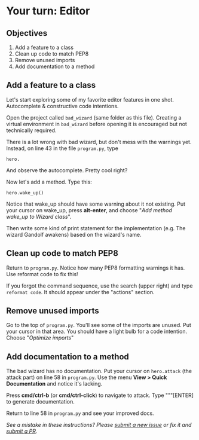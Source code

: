 # Your turn: Editor

## Objectives

1. Add a feature to a class
2. Clean up code to match PEP8
3. Remove unused imports
4. Add documentation to a method

## Add a feature to a class

Let's start exploring some of my favorite editor features in one shot. Autocomplete & constructive code intentions.

Open the project called `bad_wizard` (same folder as this file).  Creating a virtual environment in `bad_wizard` before opening it is encouraged but not technically required.

There is a lot wrong with bad wizard, but don't mess with the warnings yet. Instead, on line 43 in the file `program.py`, type 

    hero.

And observe the autocomplete. Pretty cool right?

Now let's add a method. Type this:

    hero.wake_up()

Notice that wake_up should have some warning about it not existing. Put your cursor on wake_up, press **alt-enter**, and choose "*Add method wake_up to Wizard class*".

Then write some kind of print statement for the implementation (e.g. The wizard Gandolf awakens) based on the wizard's name.

## Clean up code to match PEP8

Return to `program.py`. Notice how many PEP8 formatting warnings it has. Use reformat code to fix this!

If you forgot the command sequence, use the search (upper right) and type `reformat code`. It should appear under the "actions" section.

## Remove unused imports

Go to the top of `program.py`. You'll see some of the imports are unused. Put your cursor in that area. You should have a light bulb for a code intention. Choose "*Optimize imports*"

## Add documentation to a method

The bad wizard has no documentation. Put your cursor on `hero.attack` (the attack part) on line 58 in `program.py`. Use the menu **View > Quick Documentation** and notice it's lacking.

Press **cmd/ctrl-b** (or **cmd/ctrl-click**) to navigate to attack. Type """[ENTER] to generate documentation.

Return to line 58 in `program.py` and see your improved docs.

*See a mistake in these instructions? Please [submit a new issue](https://github.com/talkpython/mastering-pycharm-course/issues) or fix it and [submit a PR](https://github.com/talkpython/mastering-pycharm-course/pulls).*